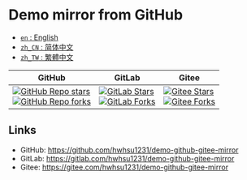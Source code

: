 # Demo mirror from GitHub

<ul>
  <li><a href="./README.md"><code>en</code> : English</a></li>
  <li><a href="./README.zh_CN.md"><code>zh_CN</code> : 简体中文</a></li>
  <li><a href="./README.zh_TW.md"><code>zh_TW</code> : 繁體中文</a></li>
</ul>

<table align="center">
  <thead>
    <tr>
      <th>GitHub</th>
      <th>GitLab</th>
      <th>Gitee</th>
    </tr>
  </thead>
  <tbody>
    <tr>
      <td>
        <a href="https://github.com/hwhsu1231/demo-mirror-from-github/stargazers"><img alt="GitHub Repo stars" src="https://img.shields.io/github/stars/hwhsu1231/demo-mirror-from-github?style=flat&logo=github"></a><br />
        <a href="https://github.com/hwhsu1231/demo-mirror-from-github/forks"><img alt="GitHub Repo forks" src="https://img.shields.io/github/forks/hwhsu1231/demo-mirror-from-github?style=flat&logo=github"></a>
      </td>
      <td>
        <a href="https://gitlab.com/hwhsu1231/demo-mirror-from-github/-/starrers"><img alt="GitLab Stars" src="https://img.shields.io/gitlab/stars/hwhsu1231%2Fdemo-mirror-from-github?gitlab_url=https%3A%2F%2Fgitlab.com&style=flat&logo=gitlab"></a><br />
        <a href="https://gitlab.com/hwhsu1231/demo-mirror-from-github/-/forks"><img alt="GitLab Forks" src="https://img.shields.io/gitlab/forks/hwhsu1231%2Fdemo-mirror-from-github?gitlab_url=https%3A%2F%2Fgitlab.com&style=flat&logo=gitlab"></a>
      </td>
      <td>
        <a href='https://gitee.com/hwhsu1231/demo-mirror-from-github/stargazers'><img alt="Gitee Stars" src='https://gitee.com/hwhsu1231/demo-mirror-from-github/badge/star.svg?theme=dark' alt='star'></img></a><br />
        <a href='https://gitee.com/hwhsu1231/demo-mirror-from-github/members'><img alt="Gitee Forks" src='https://gitee.com/hwhsu1231/demo-mirror-from-github/badge/fork.svg?theme=dark' alt='fork'></img></a>
      </td>
    </tr>
  </tbody>
</table>

## Links

* GitHub: https://github.com/hwhsu1231/demo-github-gitee-mirror
* GitLab: https://gitlab.com/hwhsu1231/demo-github-gitee-mirror
* Gitee: https://gitee.com/hwhsu1231/demo-github-gitee-mirror
